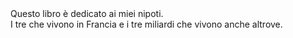 <section class="page dedica">
    Questo libro è dedicato ai miei nipoti.<br />
    I tre che vivono in Francia e i tre miliardi che vivono anche altrove.
</section>